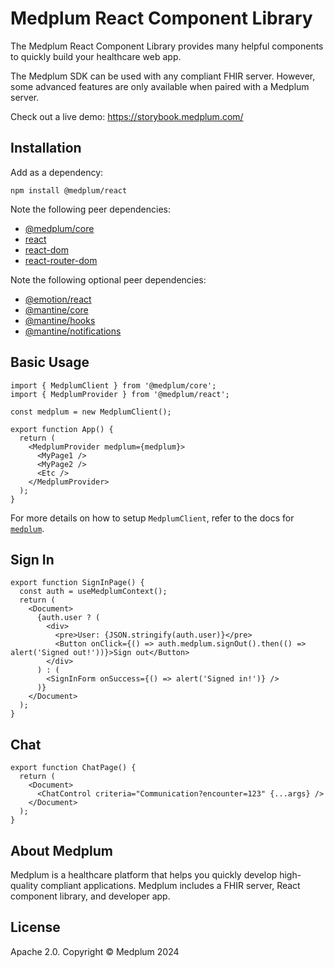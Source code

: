 # Medplum React Component Library

The Medplum React Component Library provides many helpful components to quickly build your healthcare web app.

The Medplum SDK can be used with any compliant FHIR server. However, some advanced features are only available when paired with a Medplum server.

Check out a live demo: <https://storybook.medplum.com/>

## Installation

Add as a dependency:

```
npm install @medplum/react
```

Note the following peer dependencies:

- [@medplum/core](https://www.npmjs.com/package/@medplum/core)
- [react](https://www.npmjs.com/package/react)
- [react-dom](https://www.npmjs.com/package/react-dom)
- [react-router-dom](https://www.npmjs.com/package/react-router-dom)

Note the following optional peer dependencies:

- [@emotion/react](https://www.npmjs.com/package/@emotion/react)
- [@mantine/core](https://www.npmjs.com/package/@mantine/core)
- [@mantine/hooks](https://www.npmjs.com/package/@mantine/hooks)
- [@mantine/notifications](https://www.npmjs.com/package/@mantine/notifications)

## Basic Usage

```tsx
import { MedplumClient } from '@medplum/core';
import { MedplumProvider } from '@medplum/react';

const medplum = new MedplumClient();

export function App() {
  return (
    <MedplumProvider medplum={medplum}>
      <MyPage1 />
      <MyPage2 />
      <Etc />
    </MedplumProvider>
  );
}
```

For more details on how to setup `MedplumClient`, refer to the docs for [`medplum`](https://www.npmjs.com/package/medplum).

## Sign In

```tsx
export function SignInPage() {
  const auth = useMedplumContext();
  return (
    <Document>
      {auth.user ? (
        <div>
          <pre>User: {JSON.stringify(auth.user)}</pre>
          <Button onClick={() => auth.medplum.signOut().then(() => alert('Signed out!'))}>Sign out</Button>
        </div>
      ) : (
        <SignInForm onSuccess={() => alert('Signed in!')} />
      )}
    </Document>
  );
}
```

## Chat

```tsx
export function ChatPage() {
  return (
    <Document>
      <ChatControl criteria="Communication?encounter=123" {...args} />
    </Document>
  );
}
```

## About Medplum

Medplum is a healthcare platform that helps you quickly develop high-quality compliant applications. Medplum includes a FHIR server, React component library, and developer app.

## License

Apache 2.0. Copyright &copy; Medplum 2024
